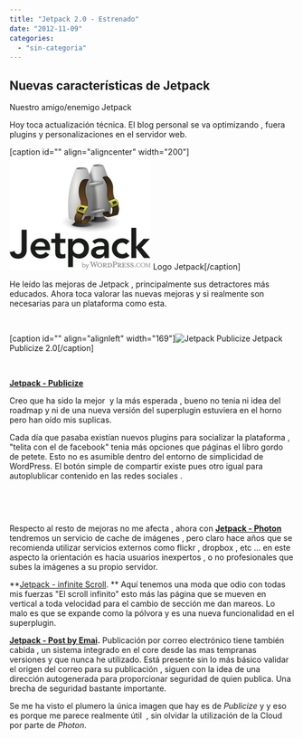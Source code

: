 ```yaml
---
title: "Jetpack 2.0 - Estrenado"
date: "2012-11-09"
categories: 
  - "sin-categoria"
---
```


## Nuevas características de Jetpack

Nuestro amigo/enemigo Jetpack

Hoy toca actualización técnica. El blog personal se va optimizando , fuera plugins y personalizaciones en el servidor web.

\[caption id="" align="aligncenter" width="200"\][![Logo Jetpack](images/logo.png "Logo Jetpack")](https://jetpack.me/ "Logo Jetpack") Logo Jetpack\[/caption\]

He leído las mejoras de Jetpack , principalmente sus detractores más educados. Ahora toca valorar las nuevas mejoras y si realmente son necesarias para un plataforma como esta.

 

\[caption id="" align="alignleft" width="169"\]![Jetpack Publicize](https://jetpackme.files.wordpress.com/2012/11/jetpack-publicize.png?w=239&h=224 "Publicize") Jetpack Publicize 2.0\[/caption\]

 

[**Jetpack - Publicize**](https://jetpack.me/support/publicize/ "Jetpack - Publicize")

Creo que ha sido la mejor  y la más esperada , bueno no tenia ni idea del roadmap y ni de una nueva versión del superplugin estuviera en el horno pero han oído mis suplicas.

Cada día que pasaba existían nuevos plugins para socializar la plataforma , "telita con el de facebook" tenia más opciones que páginas el libro gordo de petete. Esto no es asumible dentro del entorno de simplicidad de WordPress. El botón simple de compartir existe pues otro igual para autoplublicar contenido en las redes sociales .

 

 

Respecto al resto de mejoras no me afecta , ahora con [****Jetpack -** Photon**](https://jetpack.me/support/photon/ "Jetpack - Photon") tendremos un servicio de cache de imágenes , pero claro hace años que se recomienda utilizar servicios externos como flickr , dropbox , etc ... en este aspecto la orientación es hacia usuarios inexpertos , o no profesionales que subes la imágenes a su propio servidor.

**[Jetpack - infinite Scroll](https://jetpack.me/support/infinite-scroll/ "Jetpack - Infinite Scroll"). ** Aquí tenemos una moda que odio con todas mis fuerzas "El scroll infinito" esto más las página que se mueven en vertical a toda velocidad para el cambio de sección me dan mareos. Lo malo es que se expande como la pólvora y es una nueva funcionalidad en el superplugin.

**[Jetpack - Post by Emai](https://jetpack.me/support/post-by-email/ "Jetpack - Post by Email").** Publicación por correo electrónico tiene también cabida , un sistema integrado en el core desde las mas tempranas versiones y que nunca he utilizado. Está presente sin lo más básico validar el origen del correo para su publicación , siguen con la idea de una dirección autogenerada para proporcionar seguridad de quien publica. Una brecha de seguridad bastante importante.

Se me ha visto el plumero la única imagen que hay es de _Publicize_ y y eso es porque me parece realmente útil  , sin olvidar la utilización de la Cloud por parte de _Photon_.
